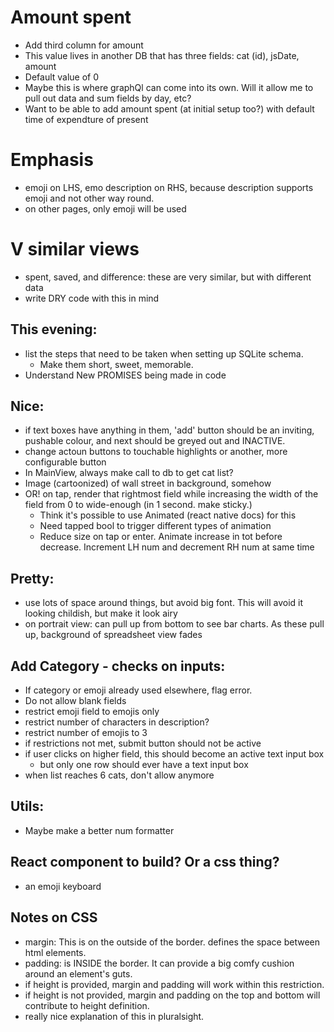 # Amount spent
- Add third column for amount
- This value lives in another DB that has three fields: cat (id), jsDate, amount
- Default value of 0
- Maybe this is where graphQl can come into its own. Will it allow me to pull out data and sum fields by day, etc?
- Want to be able to add amount spent (at initial setup too?) with default time of expendture of present

# Emphasis
- emoji on LHS, emo description on RHS, because description supports emoji and not other way round.
- on other pages, only emoji will be used

# V similar views
- spent, saved, and difference: these are very similar, but with different data
- write DRY code with this in mind

## This evening:
- list the steps that need to be taken when setting up SQLite schema.
  - Make them short, sweet, memorable.
- Understand New PROMISES being made in code

## Nice:
- if text boxes have anything in them, 'add' button should be an inviting, pushable colour, and next should be greyed out and INACTIVE.
- change actoun buttons to touchable highlights or another, more configurable button
- In MainView, always make call to db to get cat list?
- Image (cartoonized) of wall street in background, somehow
- OR! on tap, render that rightmost field while increasing the width of the field from 0 to wide-enough (in 1 second. make sticky.)
  - Think it's possible to use Animated (react native docs) for this
  - Need tapped bool to trigger different types of animation
  - Reduce size on tap or enter. Animate increase in tot before decrease. Increment LH num and decrement RH num at same time

## Pretty:
- use lots of space around things, but avoid big font. This will avoid it looking childish, but make it look airy
- on portrait view: can pull up from bottom to see bar charts. As these pull up, background of spreadsheet view fades

## Add Category - checks on inputs:
- If category or emoji already used elsewhere, flag error.
- Do not allow blank fields
- restrict emoji field to emojis only
- restrict number of characters in description?
- restrict number of emojis to 3
- if restrictions not met, submit button should not be active
- if user clicks on higher field, this should become an active text input box
  - but only one row should ever have a text input box
- when list reaches 6 cats, don't allow anymore

## Utils:
- Maybe make a better num formatter

## React component to build? Or a css thing?
- an emoji keyboard

## Notes on CSS
- margin: This is on the outside of the border. defines the space between html elements.
- padding: is INSIDE the border. It can provide a big comfy cushion around an element's guts.
- if height is provided, margin and padding will work within this restriction.
- if height is not provided, margin and padding on the top and bottom will contribute to height definition.
- really nice explanation of this in pluralsight.
